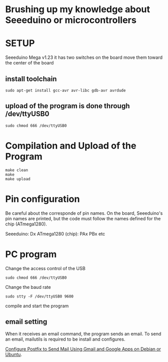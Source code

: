 # Brushing up my knowledge about Seeeduino or microcontrollers


# SETUP

Seeeduino Mega v1.23
it has two switches on the board
move them toward the center of the board

## install toolchain
```
sudo apt-get install gcc-avr avr-libc gdb-avr avrdude
```

## upload of the program is done through /dev/ttyUSB0
```
sudo chmod 666 /dev/ttyUSB0
```

# Compilation and Upload of the Program
```
make clean
make
make upload
```

# Pin configuration
Be careful about the corresponde of pin names.
On the board, Seeeduino's pin names are printed, but
the code must follow the names defined for the chip (ATmega1280).

Seeeduino: Dx
ATmega1280 (chip): PAx PBx etc


# PC program
Change the access control of the USB
```
sudo chmod 666 /dev/ttyUSB0
```

Change the baud rate
```
sudo stty -F /dev/ttyUSB0 9600
```

compile and start the program

## email setting
When it receives an email command, the program sends an email.
To send an email, mailutils is required to be install and configures.

[Configure Postfix to Send Mail Using Gmail and Google Apps on Debian or Ubuntu](https://www.linode.com/docs/email/postfix/configure-postfix-to-send-mail-using-gmail-and-google-apps-on-debian-or-ubuntu/).



